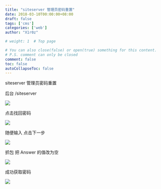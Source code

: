 ```yaml
---
title: "siteserver 管理员密码重置"
date: 2018-03-10T00:00:00+08:00
draft: false
tags: ['cms']
categories: ['web']
author: "X1r0z"

# weight: 1  # Top page

# You can also close(false) or open(true) something for this content.
# P.S. comment can only be closed
comment: false
toc: false
autoCollapseToc: false
---
```


siteserver 管理员密码重置

<!--more-->

后台 /siteserver

![](http://exp10it-1252109039.cossh.myqcloud.com/2018/03/07/1520423910.jpg)

点击找回密码

![](http://exp10it-1252109039.cossh.myqcloud.com/2018/03/07/1520423915.jpg)

随便输入 点击下一步

![](http://exp10it-1252109039.cossh.myqcloud.com/2018/03/07/1520423918.jpg)

抓包 把 Answer 的值改为空

![](http://exp10it-1252109039.cossh.myqcloud.com/2018/03/07/1520423921.jpg)

成功获取密码

![](http://exp10it-1252109039.cossh.myqcloud.com/2018/03/07/1520423925.jpg)